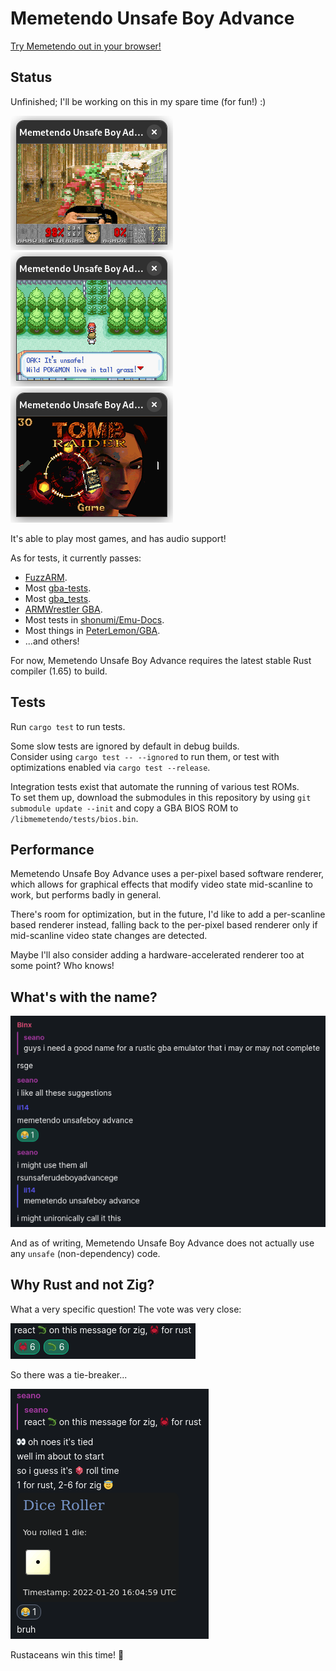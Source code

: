 # Memetendo Unsafe Boy Advance

[Try Memetendo out in your browser!](https://seandewar.github.io/memetendo-unsafe-boy-advance/)

## Status

Unfinished; I'll be working on this in my spare time (for fun!) :)

![Doom 2 screenshot](media/doom2.png)
![Pokemon FireRed screenshot](media/pokemon-firered.png)
![OpenLara screenshot](media/openlara.png)

It's able to play most games, and has audio support!

As for tests, it currently passes:
- [FuzzARM](https://github.com/DenSinH/FuzzARM).
- Most [gba-tests](https://github.com/jsmolka/gba-tests).
- Most [gba\_tests](https://github.com/destoer/gba_tests).
- [ARMWrestler GBA](https://github.com/destoer/armwrestler-gba-fixed).
- Most tests in [shonumi/Emu-Docs](https://github.com/shonumi/Emu-Docs/tree/master/GameBoy%20Advance/test_roms).
- Most things in [PeterLemon/GBA](https://github.com/PeterLemon/GBA).
- ...and others!

For now, Memetendo Unsafe Boy Advance requires the latest stable Rust compiler
(1.65) to build.

## Tests

Run `cargo test` to run tests.  

Some slow tests are ignored by default in debug builds.  
Consider using `cargo test -- --ignored` to run them, or test with optimizations
enabled via `cargo test --release`.

Integration tests exist that automate the running of various test ROMs.  
To set them up, download the submodules in this repository by using
`git submodule update --init` and copy a GBA BIOS ROM to
`/libmemetendo/tests/bios.bin`.

## Performance

Memetendo Unsafe Boy Advance uses a per-pixel based software renderer, which
allows for graphical effects that modify video state mid-scanline to work, but
performs badly in general.

There's room for optimization, but in the future, I'd like to add a per-scanline
based renderer instead, falling back to the per-pixel based renderer only if
mid-scanline video state changes are detected.

Maybe I'll also consider adding a hardware-accelerated renderer too at some
point? Who knows!

## What's with the name?

![Origin of the name](media/name-origin.png)

And as of writing, Memetendo Unsafe Boy Advance does not actually use any
`unsafe` (non-dependency) code.

## Why Rust and not Zig?

What a very specific question! The vote was very close:

![Language poll result](media/lang-vote.png)

So there was a tie-breaker...

![Tie-breaker result](media/tiebreaker-result.png)

Rustaceans win this time! 🦀
